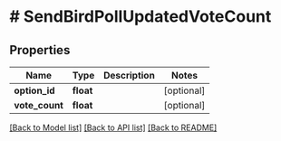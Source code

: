 # # SendBirdPollUpdatedVoteCount

## Properties

Name | Type | Description | Notes
------------ | ------------- | ------------- | -------------
**option_id** | **float** |  | [optional]
**vote_count** | **float** |  | [optional]

[[Back to Model list]](../../README.md#models) [[Back to API list]](../../README.md#endpoints) [[Back to README]](../../README.md)
